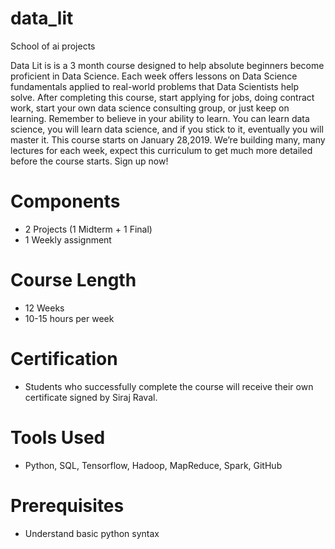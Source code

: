 # data_lit
School of ai projects

Data Lit is is a 3 month course designed to help absolute beginners become proficient in Data Science. Each week offers lessons on Data Science fundamentals applied to real-world problems that Data Scientists help solve. After completing this course, start applying for jobs, doing contract work, start your own data science consulting group, or just keep on learning. Remember to believe in your ability to learn. You can learn data science, you will learn data science, and if you stick to it, eventually you will master it. This course starts on January 28,2019.  We’re building many, many lectures for each week, expect this curriculum to get much more detailed before the course starts. Sign up now! 

# Components
* 2 Projects (1 Midterm + 1 Final)
* 1 Weekly assignment
# Course Length
* 12 Weeks
* 10-15 hours per week
# Certification
* Students who successfully complete the course will receive their own certificate signed by Siraj Raval.
# Tools Used
* Python, SQL, Tensorflow, Hadoop, MapReduce, Spark, GitHub
# Prerequisites 
* Understand basic python syntax
